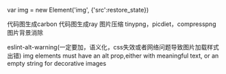 var img = new Element('img', {'src':restore_state})


代码图生成carbon
代码图生成ray
图片压缩 tinypng，picdiet，compresspng
图片背景消除

eslint-alt-warning(一定要加，语义化，css失效或者网络问题导致图片加载样式出错)
img elements must have an alt prop,either with meaningful text, or an empty string for decorative images
